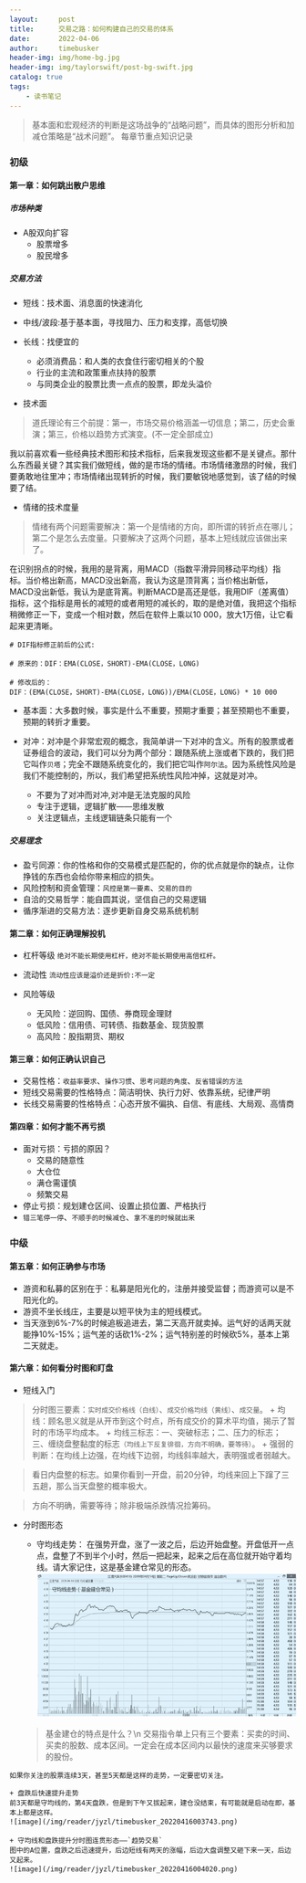 ```yaml
---
layout:     post
title:      交易之路：如何构建自己的交易的体系
date:       2022-04-06
author:     timebusker
header-img: img/home-bg.jpg
header-img: img/taylorswift/post-bg-swift.jpg
catalog: true
tags:
    - 读书笔记
---  
```


> 基本面和宏观经济的判断是这场战争的“战略问题”，而具体的图形分析和加减仓策略是“战术问题”。
> 每章节重点知识记录

### 初级
#### 第一章：如何跳出散户思维

##### 市场种类
- A股双向扩容
	+ 股票增多
	+ 股民增多


#####  交易方法
- 短线：技术面、消息面的快速消化
- 中线/波段:基于基本面，寻找阻力、压力和支撑，高低切换
- 长线：找便宜的
	+ 必须消费品：和人类的衣食住行密切相关的个股
	+ 行业的主流和政策重点扶持的股票
	+ 与同类企业的股票比贵一点点的股票，即龙头溢价

- 技术面

> 道氏理论有三个前提：第一，市场交易价格涵盖一切信息；第二，历史会重演；第三，价格以趋势方式演变。(不一定全部成立)

我以前喜欢看一些经典技术图形和技术指标，后来我发现这些都不是关键点。那什么东西最关键？其实我们做短线，做的是市场的情绪。市场情绪激昂的时候，我们要勇敢地往里冲；市场情绪出现转折的时候，我们要敏锐地感觉到，该了结的时候要了结。

- 情绪的技术度量

> 情绪有两个问题需要解决：第一个是情绪的方向，即所谓的转折点在哪儿；第二个是怎么去度量。只要解决了这两个问题，基本上短线就应该做出来了。

在识别拐点的时候，我用的是背离，用MACD（指数平滑异同移动平均线）指标。当价格出新高，MACD没出新高，我认为这是顶背离；当价格出新低，MACD没出新低，我认为是底背离。判断MACD是高还是低，我用DIF（差离值）指标，这个指标是用长的减短的或者用短的减长的，取的是绝对值，我把这个指标稍微修正一下，变成一个相对数，然后在软件上乘以10 000，放大1万倍，让它看起来更清晰。

```
# DIF指标修正前后的公式:

# 原来的：DIF：EMA(CLOSE，SHORT)-EMA(CLOSE，LONG)

# 修改后的：
DIF：(EMA(CLOSE，SHORT)-EMA(CLOSE，LONG))/EMA(CLOSE，LONG) * 10 000

```

- 基本面：大多数时候，事实是什么不重要，预期才重要；甚至预期也不重要，预期的转折才重要。

- 对冲：对冲是个非常宏观的概念，我简单讲一下对冲的含义。所有的股票或者证券组合的波动，我们可以分为两个部分：跟随系统上涨或者下跌的，我们把它叫作`贝塔`；完全不跟随系统变化的，我们把它叫作`阿尔法`。因为系统性风险是我们不能控制的，所以，我们希望把系统性风险冲掉，这就是对冲。
	+ 不要为了对冲而对冲,对冲是无法克服的风险
	+ 专注于逻辑，逻辑扩散——思维发散
	+ 关注逻辑点，主线逻辑链条只能有一个

##### 交易理念
- 盈亏同源：你的性格和你的交易模式是匹配的，你的优点就是你的缺点，让你挣钱的东西也会给你带来相应的损失。
- 风险控制和资金管理：`风控是第一要素`、`交易的目的`
- 自洽的交易哲学：能自圆其说，坚信自己的交易逻辑
- 循序渐进的交易方法：逐步更新自身交易系统机制


#### 第二章：如何正确理解投机
- 杠杆等级
`绝对不能长期使用杠杆，绝对不能长期使用高倍杠杆。`

- 流动性
`流动性应该是溢价还是折价:不一定`

- 风险等级
	+ 无风险：逆回购、国债、券商现金理财
	+ 低风险：信用债、可转债、指数基金、现货股票
	+ 高风险：股指期货、期权

#### 第三章：如何正确认识自己
- 交易性格：`收益率要求`、`操作习惯`、`思考问题的角度`、`反省错误的方法`
- 短线交易需要的性格特点：简洁明快、执行力好、依靠系统，纪律严明
- 长线交易需要的性格特点：心态开放不偏执、自信、有底线、大局观、高情商

#### 第四章：如何才能不再亏损
- 面对亏损：亏损的原因？
	+ 交易的随意性
	+ 大仓位
	+ 满仓需谨慎
	+ 频繁交易
- 停止亏损：规划建仓区间、设置止损位置、严格执行
- `错三笔停一停`、`不顺手的时候减仓`、`拿不准的时候就出来`


### 中级
#### 第五章：如何正确参与市场
- 游资和私募的区别在于：私募是阳光化的，注册并接受监督；而游资可以是不阳光化的。
- 游资不坐长线庄，主要是以短平快为主的短线模式。
- 当天涨到6%-7%的时候追板追进去，第二天高开就卖掉。运气好的话两天就能挣10%-15%；运气差的话砍1%-2%；运气特别差的时候砍5%，基本上第二天就走。


#### 第六章：如何看分时图和盯盘
- 短线入门 
> 分时图三要素：`实时成交价格线（白线）`、`成交价格均线（黄线）`、`成交量`。
 	+ 均线：顾名思义就是从开市到这个时点，所有成交价的算术平均值，揭示了暂时的市场平均成本。
 	+ 均线三标志：一、突破标志；二、压力的标志；三、缠绕盘整黏度的标志`（均线上下反复徘徊，方向不明确，要等待）`。
 	+ 强弱的判断：在均线上边强，在均线下边弱，均线斜率越大，表明强或者弱越大。

 > 看日内盘整的标志。如果你看到一开盘，前20分钟，均线来回上下蹿了三五趟，那么当天盘整的概率极大。

 > 方向不明确，需要等待；除非极端杀跌情况捡筹码。

 - 分时图形态
 	+ 守均线走势：
 	在强势开盘，涨了一波之后，后边开始盘整。开盘低开一点点，盘整了不到半个小时，然后一把起来，起来之后在高位就开始守着均线。请大家记住，这是基金建仓常见的形态。
 	![image](/img/reader/jyzl/timebusker_20220416002130.png)  

 	> 基金建仓的特点是什么？\n 交易指令单上只有三个要素：买卖的时间、买卖的股数、成本区间。一定会在成本区间内以最快的速度来买够要求的股份。

 `如果你关注的股票连续3天，甚至5天都是这样的走势，一定要密切关注。`

 	+ 盘跌后快速提升走势
 	前3天都是守均线的，第4天盘跌，但是到下午又拔起来，建仓没结束，有可能就是启动在即，基本上都是这样。
 	![image](/img/reader/jyzl/timebusker_20220416003743.png)  

 	+ 守均线和盘跌提升分时图连贯形态——`趋势交易`
 	图中的A位置，盘跌之后迅速提升，后边短线有两天的涨幅，后边大盘调整又砸下来一天，后边又起来。
 	![image](/img/reader/jyzl/timebusker_20220416004020.png)  
